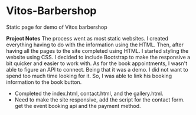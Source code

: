 # Vitos-Barbershop
 Static page for demo of Vitos barbershop

**Project Notes**
The process went as most static websites. I created everything having to do with the information using the HTML. Then, after having all the pages to the site completed using HTML. I started styling the website using CSS. I decided to include Bootstrap to make the responsive a bit quicker and easier to work with. As for the book appointments, I wasn't able to figure an API to connect. Being that it was a demo. I did not want to spend too much time looking for it. So, I was able to link his booking information to the book button.

 * Completed the index.html, contact.html, and the gallery.html.
 * Need to make the site responsive, add the script for the contact form. get the event booking api and the payment method.
